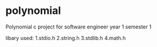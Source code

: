 # polynomial
Polynomial c project for software engineer year 1 semester 1

libary used:
1.stdio.h 
2.string.h 
3.stdlib.h
4.math.h
